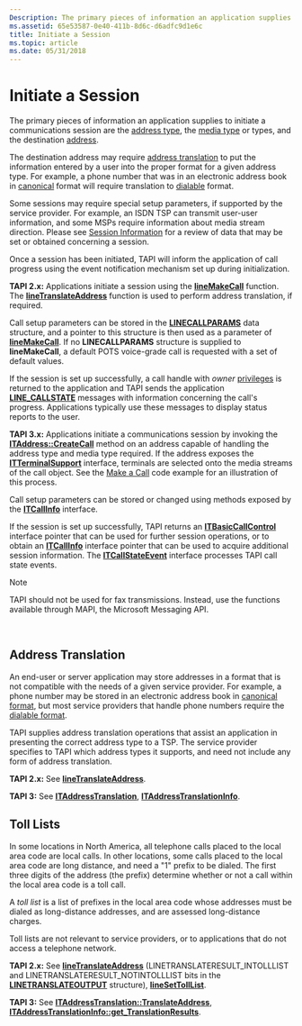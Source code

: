 ```yaml
---
Description: The primary pieces of information an application supplies to initiate a communications session are the address type, the media type or types, and the destination address.
ms.assetid: 65e53587-0e40-411b-8d6c-d6adfc9d1e6c
title: Initiate a Session
ms.topic: article
ms.date: 05/31/2018
---
```


# Initiate a Session

The primary pieces of information an application supplies to initiate a communications session are the [address type](address-type-ovr.md), the [media type](media-type-ovr.md) or types, and the destination [address](address-ovr.md).

The destination address may require [address translation](#address-translation) to put the information entered by a user into the proper format for a given address type. For example, a phone number that was in an electronic address book in [canonical](address-ovr.md) format will require translation to [dialable](address-ovr.md) format.

Some sessions may require special setup parameters, if supported by the service provider. For example, an ISDN TSP can transmit user-user information, and some MSPs require information about media stream direction. Please see [Session Information](session-information-ovr.md) for a review of data that may be set or obtained concerning a session.

Once a session has been initiated, TAPI will inform the application of call progress using the event notification mechanism set up during initialization.

**TAPI 2.x:** Applications initiate a session using the [**lineMakeCall**](https://msdn.microsoft.com/en-us/library/ms735988(v=VS.85).aspx) function. The [**lineTranslateAddress**](https://msdn.microsoft.com/en-us/library/ms736136(v=VS.85).aspx) function is used to perform address translation, if required.

Call setup parameters can be stored in the [**LINECALLPARAMS**](https://msdn.microsoft.com/en-us/library/ms735534(v=VS.85).aspx) data structure, and a pointer to this structure is then used as a parameter of [**lineMakeCall**](https://msdn.microsoft.com/en-us/library/ms735988(v=VS.85).aspx). If no **LINECALLPARAMS** structure is supplied to **lineMakeCall**, a default POTS voice-grade call is requested with a set of default values.

If the session is set up successfully, a call handle with *owner* [privileges](privilege-ovr.md) is returned to the application and TAPI sends the application [**LINE\_CALLSTATE**](https://msdn.microsoft.com/en-us/library/ms736520(v=VS.85).aspx) messages with information concerning the call's progress. Applications typically use these messages to display status reports to the user.

**TAPI 3.x:** Applications initiate a communications session by invoking the [**ITAddress::CreateCall**](/windows/desktop/api/tapi3if/nf-tapi3if-itaddress-createcall) method on an address capable of handling the address type and media type required. If the address exposes the [**ITTerminalSupport**](https://msdn.microsoft.com/en-us/library/ms733156(v=VS.85).aspx) interface, terminals are selected onto the media streams of the call object. See the [Make a Call](make-a-call.md) code example for an illustration of this process.

Call setup parameters can be stored or changed using methods exposed by the [**ITCallInfo**](/windows/desktop/api/tapi3if/nn-tapi3if-itcallinfo) interface.

If the session is set up successfully, TAPI returns an [**ITBasicCallControl**](/windows/desktop/api/tapi3if/nn-tapi3if-itbasiccallcontrol) interface pointer that can be used for further session operations, or to obtain an [**ITCallInfo**](/windows/desktop/api/tapi3if/nn-tapi3if-itcallinfo) interface pointer that can be used to acquire additional session information. The [**ITCallStateEvent**](/windows/desktop/api/tapi3if/nn-tapi3if-itcallstateevent) interface processes TAPI call state events.

> [!Note]  
> TAPI should not be used for fax transmissions. Instead, use the functions available through MAPI, the Microsoft Messaging API.

 

## Address Translation

An end-user or server application may store addresses in a format that is not compatible with the needs of a given service provider. For example, a phone number may be stored in an electronic address book in [canonical format](address-ovr.md), but most service providers that handle phone numbers require the [dialable format](address-ovr.md).

TAPI supplies address translation operations that assist an application in presenting the correct address type to a TSP. The service provider specifies to TAPI which address types it supports, and need not include any form of address translation.

**TAPI 2.x:** See [**lineTranslateAddress**](https://msdn.microsoft.com/en-us/library/ms736136(v=VS.85).aspx).

**TAPI 3:** See [**ITAddressTranslation**](/windows/desktop/api/tapi3if/nn-tapi3if-itaddresstranslation), [**ITAddressTranslationInfo**](/windows/desktop/api/tapi3if/nn-tapi3if-itaddresstranslationinfo).

## Toll Lists

In some locations in North America, all telephone calls placed to the local area code are local calls. In other locations, some calls placed to the local area code are long distance, and need a "1" prefix to be dialed. The first three digits of the address (the prefix) determine whether or not a call within the local area code is a toll call.

A *toll list* is a list of prefixes in the local area code whose addresses must be dialed as long-distance addresses, and are assessed long-distance charges.

Toll lists are not relevant to service providers, or to applications that do not access a telephone network.

**TAPI 2.x:** See [**lineTranslateAddress**](https://msdn.microsoft.com/en-us/library/ms736136(v=VS.85).aspx) (LINETRANSLATERESULT\_INTOLLLIST and LINETRANSLATERESULT\_NOTINTOLLLIST bits in the [**LINETRANSLATEOUTPUT**](https://msdn.microsoft.com/en-us/library/ms736145(v=VS.85).aspx) structure), [**lineSetTollList**](https://msdn.microsoft.com/en-us/library/ms736112(v=VS.85).aspx).

**TAPI 3:** See [**ITAddressTranslation::TranslateAddress**](/windows/desktop/api/tapi3if/nf-tapi3if-itaddresstranslation-translateaddress), [**ITAddressTranslationInfo::get\_TranslationResults**](/windows/desktop/api/tapi3if/nf-tapi3if-itaddresstranslationinfo-get_translationresults).

 

 



